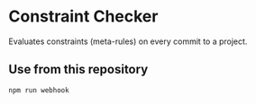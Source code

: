 # Constraint Checker
Evaluates constraints (meta-rules) on every commit to a project.

## Use from this repository
```
npm run webhook
```

